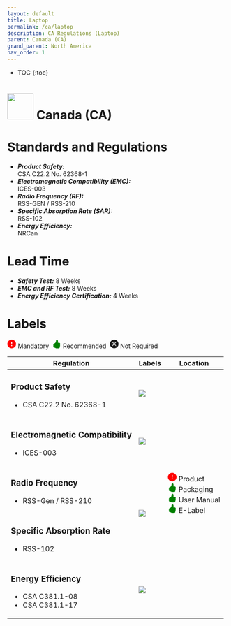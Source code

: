 ```yaml
---
layout: default
title: Laptop 
permalink: /ca/laptop
description: CA Regulations (Laptop)
parent: Canada (CA)
grand_parent: North America 
nav_order: 1
---
```



* TOC
{:toc}

<h1> 
<img src="https://lh3.googleusercontent.com/drive-viewer/AK7aPaDSv2NpDzNPFNZLN9MDFBWxVWU5pN5MGadb2tlh3i3bofl47T6SRl0Za3LoGspMf6i3ZPli09aINoyfe7oTUFnBH_6V=s1600" style="width: 60px"/>
Canada (CA) </h1>


# Standards and Regulations
- ***Product Safety:*** <br> CSA C22.2 No. 62368-1
- ***Electromagnetic Compatibility (EMC):*** <br> ICES-003
- ***Radio Frequency (RF):*** <br> RSS-GEN / RSS-210
- ***Specific Absorption Rate (SAR):*** <br> RSS-102
- ***Energy Efficiency:*** <br> NRCan


# Lead Time
- ***Safety Test:*** 8 Weeks
- ***EMC and RF Test:*** 8 Weeks
- ***Energy Efficiency Certification:*** 4 Weeks


# Labels
<!-- To indicate mandatory, recommended, not required -->
<div>
    <svg xmlns="http://www.w3.org/2000/svg" width="20" height="20" fill=red class="bi bi-exclamation-circle-fill" viewBox="0 0 16 16"><path d="M16 8A8 8 0 1 1 0 8a8 8 0 0 1 16 0zM8 4a.905.905 0 0 0-.9.995l.35 3.507a.552.552 0 0 0 1.1 0l.35-3.507A.905.905 0 0 0 8 4zm.002 6a1 1 0 1 0 0 2 1 1 0 0 0 0-2z"/></svg>&nbsp;Mandatory&nbsp;
    <svg xmlns="http://www.w3.org/2000/svg" width="20" height="20" fill=green class="bi bi-hand-thumbs-up-fill" viewBox="0 0 16 16"><path d="M6.956 1.745C7.021.81 7.908.087 8.864.325l.261.066c.463.116.874.456 1.012.965.22.816.533 2.511.062 4.51a9.84 9.84 0 0 1 .443-.051c.713-.065 1.669-.072 2.516.21.518.173.994.681 1.2 1.273.184.532.16 1.162-.234 1.733.058.119.103.242.138.363.077.27.113.567.113.856 0 .289-.036.586-.113.856-.039.135-.09.273-.16.404.169.387.107.819-.003 1.148a3.163 3.163 0 0 1-.488.901c.054.152.076.312.076.465 0 .305-.089.625-.253.912C13.1 15.522 12.437 16 11.5 16H8c-.605 0-1.07-.081-1.466-.218a4.82 4.82 0 0 1-.97-.484l-.048-.03c-.504-.307-.999-.609-2.068-.722C2.682 14.464 2 13.846 2 13V9c0-.85.685-1.432 1.357-1.615.849-.232 1.574-.787 2.132-1.41.56-.627.914-1.28 1.039-1.639.199-.575.356-1.539.428-2.59z"/></svg>&nbsp;Recommended&nbsp;
    <svg xmlns="http://www.w3.org/2000/svg" width="20" height="20" fill="currentColor" class="bi bi-x-circle-fill" viewBox="0 0 16 16"><path d="M16 8A8 8 0 1 1 0 8a8 8 0 0 1 16 0zM5.354 4.646a.5.5 0 1 0-.708.708L7.293 8l-2.647 2.646a.5.5 0 0 0 .708.708L8 8.707l2.646 2.647a.5.5 0 0 0 .708-.708L8.707 8l2.647-2.646a.5.5 0 0 0-.708-.708L8 7.293 5.354 4.646z"/></svg>&nbsp;Not Required&nbsp;
</div>
<!-- Table of Regulatory Labels -->
<table>
    <thead>
        <tr>
            <th>Regulation</th>
            <th>Labels</th>
            <th>Location</th>
        </tr>
    </thead>
    <tbody>
        <tr>
            <td>
                <h3>Product Safety</h3>
                <ul>
                    <li>CSA C22.2 No. 62368-1</li>
                </ul>
            </td>
            <td rowspan=1>
                <img src="https://lh3.googleusercontent.com/drive-viewer/AK7aPaDZiFrPdcpbhegfy11Af2BL4FAHO8i2muRynvDLgouUmA1uRVSxxmr2dOxfr8JkoO4Tteojyop9g2VpW6HdX1TwRwE1PA=s2560" class="center-thirty"/>
            </td>
            <td rowspan=5>
                <div>
                    <svg xmlns="http://www.w3.org/2000/svg" width="20" height="20" fill=red class="bi bi-exclamation-circle-fill" viewBox="0 0 16 16"><path d="M16 8A8 8 0 1 1 0 8a8 8 0 0 1 16 0zM8 4a.905.905 0 0 0-.9.995l.35 3.507a.552.552 0 0 0 1.1 0l.35-3.507A.905.905 0 0 0 8 4zm.002 6a1 1 0 1 0 0 2 1 1 0 0 0 0-2z"/></svg>&nbsp;Product
                </div>
                <div>
                    <svg xmlns="http://www.w3.org/2000/svg" width="20" height="20" fill=green class="bi bi-hand-thumbs-up-fill" viewBox="0 0 16 16"><path d="M6.956 1.745C7.021.81 7.908.087 8.864.325l.261.066c.463.116.874.456 1.012.965.22.816.533 2.511.062 4.51a9.84 9.84 0 0 1 .443-.051c.713-.065 1.669-.072 2.516.21.518.173.994.681 1.2 1.273.184.532.16 1.162-.234 1.733.058.119.103.242.138.363.077.27.113.567.113.856 0 .289-.036.586-.113.856-.039.135-.09.273-.16.404.169.387.107.819-.003 1.148a3.163 3.163 0 0 1-.488.901c.054.152.076.312.076.465 0 .305-.089.625-.253.912C13.1 15.522 12.437 16 11.5 16H8c-.605 0-1.07-.081-1.466-.218a4.82 4.82 0 0 1-.97-.484l-.048-.03c-.504-.307-.999-.609-2.068-.722C2.682 14.464 2 13.846 2 13V9c0-.85.685-1.432 1.357-1.615.849-.232 1.574-.787 2.132-1.41.56-.627.914-1.28 1.039-1.639.199-.575.356-1.539.428-2.59z"/></svg>&nbsp;Packaging
                </div>
                <div style="white-space: nowrap;">
                    <svg xmlns="http://www.w3.org/2000/svg" width="20" height="20" fill=green class="bi bi-hand-thumbs-up-fill" viewBox="0 0 16 16"><path d="M6.956 1.745C7.021.81 7.908.087 8.864.325l.261.066c.463.116.874.456 1.012.965.22.816.533 2.511.062 4.51a9.84 9.84 0 0 1 .443-.051c.713-.065 1.669-.072 2.516.21.518.173.994.681 1.2 1.273.184.532.16 1.162-.234 1.733.058.119.103.242.138.363.077.27.113.567.113.856 0 .289-.036.586-.113.856-.039.135-.09.273-.16.404.169.387.107.819-.003 1.148a3.163 3.163 0 0 1-.488.901c.054.152.076.312.076.465 0 .305-.089.625-.253.912C13.1 15.522 12.437 16 11.5 16H8c-.605 0-1.07-.081-1.466-.218a4.82 4.82 0 0 1-.97-.484l-.048-.03c-.504-.307-.999-.609-2.068-.722C2.682 14.464 2 13.846 2 13V9c0-.85.685-1.432 1.357-1.615.849-.232 1.574-.787 2.132-1.41.56-.627.914-1.28 1.039-1.639.199-.575.356-1.539.428-2.59z"/></svg>&nbsp;User Manual
                </div>
                <div>
                    <svg xmlns="http://www.w3.org/2000/svg" width="20" height="20" fill=green class="bi bi-hand-thumbs-up-fill" viewBox="0 0 16 16"><path d="M6.956 1.745C7.021.81 7.908.087 8.864.325l.261.066c.463.116.874.456 1.012.965.22.816.533 2.511.062 4.51a9.84 9.84 0 0 1 .443-.051c.713-.065 1.669-.072 2.516.21.518.173.994.681 1.2 1.273.184.532.16 1.162-.234 1.733.058.119.103.242.138.363.077.27.113.567.113.856 0 .289-.036.586-.113.856-.039.135-.09.273-.16.404.169.387.107.819-.003 1.148a3.163 3.163 0 0 1-.488.901c.054.152.076.312.076.465 0 .305-.089.625-.253.912C13.1 15.522 12.437 16 11.5 16H8c-.605 0-1.07-.081-1.466-.218a4.82 4.82 0 0 1-.97-.484l-.048-.03c-.504-.307-.999-.609-2.068-.722C2.682 14.464 2 13.846 2 13V9c0-.85.685-1.432 1.357-1.615.849-.232 1.574-.787 2.132-1.41.56-.627.914-1.28 1.039-1.639.199-.575.356-1.539.428-2.59z"/></svg>&nbsp;E-Label
                </div>
            </td>
        </tr>
        <tr>
            <td>
                <h3>Electromagnetic Compatibility</h3>
                <ul>
                    <li>ICES-003</li>
                </ul>        
            </td>
            <td rowspan=1>
                <img src="https://lh3.googleusercontent.com/drive-viewer/AK7aPaCAwKmfE4mAqUJ1-uWcxSb9uE76cAOjcK5VDMFf7BCws4jDprP7jr-PcOp9LqFv016xjDtJm_auLoFBpfrWc-M7ywTu1A=s2560" class="center-fifty"/>
            </td>
        </tr>
        <tr>
            <td>
                <h3>Radio Frequency</h3>
                <ul>
                    <li>RSS-Gen / RSS-210</li>
                </ul>
            </td>
            <td rowspan=2>
                <img src="https://lh3.googleusercontent.com/drive-viewer/AK7aPaAep4YVTqbfOcU2XbUDq7LtqUWiBFt_iZDaWrg79sZogwFahfG0cwvDhll2c4BaxzDNkjJqpXdNfLjh1Rg4W1Kb5iKf=s2560" class="center-fifty"/>
            </td>
        </tr>
        <tr>
            <td>
                <h3>Specific Absorption Rate</h3>
                <ul>
                    <li>RSS-102</li>
                </ul>
            </td>
        </tr>
        <tr>
            <td>
                <h3>Energy Efficiency</h3>
                <ul>
                    <li>CSA C381.1-08</li>
                    <li>CSA C381.1-17</li>
                </ul>
            </td>
            <td rowspan=1>
                <img src="https://lh3.googleusercontent.com/drive-viewer/AK7aPaCHwhtgrsQKIvCULBWBH6f0fHdYMPu_unzsYYsSD6wZFu7CUn5jIy6fxIW4gV4u6W7SKN54ZrXKZA4ifI90rH5uB1L-=s2560" class="center-thirty"/>
            </td>
        </tr>
    </tbody>
</table>

